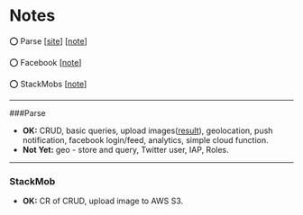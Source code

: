 Notes
==========

:o: Parse [[site](http://www.parse.com)] [[note](https://github.com/vincent-efwuhn/notes/tree/master/Parse#parse)]

:o: Facebook [[note](https://github.com/vincent-efwuhn/notes/tree/master/Facebook#facebook)]

:o: StackMobs [[note](https://github.com/vincent-efwuhn/notes/tree/master/StackMob#stackmob)]

-----

###Parse
* **OK:** CRUD, basic queries, upload images([result](http://files.parse.com/39e6d754-9892-447c-86df-384335929892/397dc030-e7f7-4292-820b-184395e439f9-testimage.jpg)), geolocation, push notification, facebook login/feed, analytics, simple cloud function.
* **Not Yet:** geo - store and query, Twitter user, IAP, Roles.


-----

### StackMob
* **OK:** CR of CRUD, upload image to AWS S3.